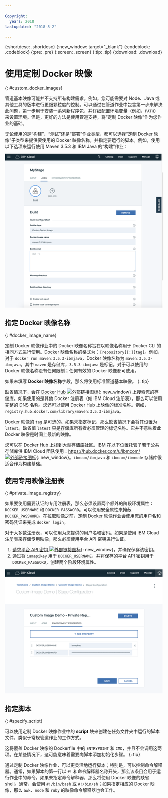 ```yaml
---

Copyright:
  years: 2018
lastupdated: "2018-8-2"

---
```


{:shortdesc: .shortdesc}
{:new_window: target="_blank"}
{:codeblock: .codeblock}
{:pre: .pre}
{:screen: .screen}
{:tip: .tip}
{:download: .download}


# 使用定制 Docker 映像
{: #custom_docker_images}

管道基本映像可能并不支持所有构建需求。例如，您可能需要对 Node、Java 或其他工具的版本进行更细颗粒度的控制。可以通过在管道作业中包含第一步来解决此问题，第一步用于安装一系列新程序包，并仔细配置环境变量（例如，`PATH`）来设置环境。但是，更好的方法是使用管道支持，将“定制 Docker 映像”作为您作业的基础。

无论使用的是“构建”、“测试”还是“部署”作业类型，都可以选择“定制 Docker 映像”子类型来提供要使用的 Docker 映像名称，并指定要运行的脚本。例如，使用以下选项来运行使用 Maven 3.5.3 和 IBM Java 的“构建”作业：

 ![使用定制映像进行 Maven 构建](images/custom-image-maven-build.png)


## 指定 Docker 映像名称
{: #docker_image_name}

定制 Docker 映像作业中的 Docker 映像名称旨在以映像名称用于 Docker CLI 的相同方式进行使用。Docker 映像名称的格式为：`[repository][:][tag]`。例如，对于 `docker run maven:3.5.3-ibmjava`，Docker 映像名称为 `maven:3.5.3-ibmjava`，其中 `maven` 是存储库，`3.5.3-ibmjava` 是标记。对于可以使用的 Docker 映像名称没有任何限制；任何有效的 Docker 映像都可使用。

如果未填写 **Docker 映像名称**字段，那么将使用标准管道基本映像。
{: tip}

缺省情况下，会在 [Docker Hub ![外部链接图标](../../icons/launch-glyph.svg "外部链接图标")](https://hub.docker.com/){: new_window} 上搜索您的存储库。如果使用的是其他 Docker 注册表（如 IBM Cloud 注册表），那么可以使用完整的 DNS 名称。您还可以使用 Docker Hub 上映像的标准名称。例如，`registry.hub.docker.com/library/maven:3.5.3-ibmjava`。

Docker 映像的 `tag` 是可选的。如果未指定标记，那么缺省情况下会将其设置为 `latest`。缺省值 `latest` 只是存储库所有者必须管理的标记名称。它并不意味着此 Docker 映像是时间上最新的映像。

您可以在 Docker Hub 上找到大型存储库社区。IBM 在以下位置托管了若干公共存储库供 IBM Cloud 团队使用：[https://hub.docker.com/u/ibmcom/ ![外部链接图标](../../icons/launch-glyph.svg "外部链接图标")](https://hub.docker.com/u/ibmcom/){: new_window}。`ibmcom/ibmjava` 和 `ibmcom/ibmnode` 存储库很适合作为构建基础。 

## 使用专用映像注册表
{: #private_image_registry}

如果要使用需要认证的专用注册表，那么必须设置两个额外的阶段环境属性：`DOCKER_USERNAME` 和 `DOCKER_PASSWORD`。可以使用安全属性来掩蔽 `DOCKER_PASSWORD`。在拉取映像之前，定制 Docker 映像作业会使用您的用户名和密码凭证来完成 `docker login`。

对于大多数注册表，可以使用为您提供的用户名和密码。如果是使用 IBM Cloud 注册表来存储专用映像，那么必须使用平台 API 密钥进行认证。 

1. [请求平台 API 密钥 ![外部链接图标](../../icons/launch-glyph.svg "外部链接图标")](https://console.bluemix.net/iam/#/apikeys){: new_window}，并确保保存该密钥。 
1. 通过将 `iamapikey` 用于 `DOCKER_USERNAME`，并将保存的平台 API 密钥用于 `DOCKER_PASSWORD`，创建两个阶段环境属性。

 ![IBM Cloud 注册表凭证](images/custom-image-private-repository.png)


## 指定脚本
{: #specify_script}

可以使用定制 Docker 映像作业中的 **script** 块来创建在任务文件夹中运行的脚本文件，类似于常规管道作业的工作方式。 

这将覆盖 Docker 映像的 Dockerfile 中的 `ENTRYPOINT` 和 `CMD`，并且不会调用这两项。在某些情况下，这可能意味着需要向脚本添加初始化步骤。
{: tip}

通过定制 Docker 映像作业，可以更灵活地运行脚本；特别是，可以控制命令解释器。通常，如果脚本的第一行以 `#!` 和命令解释器名称开头，那么该条目会用于运行作业中的命令。如果未指定命令解释器，那么将使用 Docker 映像的缺省 shell。通常，会使用 `#!/bin/bash` 或 `#!/bin/sh`；如果指定相应的 Docker 映像，那么 `awk`、`node` 和 `ruby` 的映像命令解释器也会工作。
